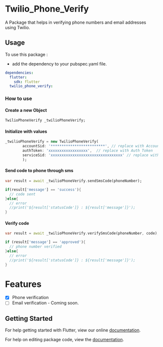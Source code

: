 # Twilio_Phone_Verify

A Package that helps in verifying phone numbers and email addresses using Twilio.

## Usage

To use this package :

- add the dependency to your pubspec.yaml file.

```yaml
dependencies:
  flutter:
    sdk: flutter
  twilio_phone_verify:
```

### How to use


#### Create a new Object
```dart
TwilioPhoneVerify _twilioPhoneVerify; 
```

#### Initialize with values
```dart
_twilioPhoneVerify = new TwilioPhoneVerify(
        accountSid: '*************************', // replace with Account SID
        authToken: 'xxxxxxxxxxxxxxxxxx',  // replace with Auth Token
        serviceSid: 'xxxxxxxxxxxxxxxxxxxxxxxxxxxxxxxxx' // replace with Service SID
        );
```
#### Send code to phone through sms
```dart
var result = await _twilioPhoneVerify.sendSmsCode(phoneNumber);

if(result['message'] == 'success'){
  // code sent
}else{
  // error
  //print('${result['statusCode']} : ${result['message']}');
}
```

#### Verify code
```dart
var result = await _twilioPhoneVerify.verifySmsCode(phoneNumber, code);

if (result['message'] == 'approved'){
  // phone number verified
}else{
  // error
  //print('${result['statusCode']} : ${result['message']}');
}
```

# Features

- [x] Phone verification
- [ ] Email verification - Coming soon.

## Getting Started

For help getting started with Flutter, view our online [documentation](https://flutter.io/).

For help on editing package code, view the [documentation](https://flutter.io/developing-packages/).